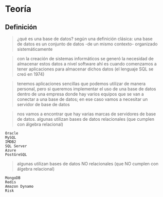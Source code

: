# Teoría

## Definición

> ¿qué es una base de datos?
> según una definición clásica: una base de datos es un conjunto de datos -de un mismo contexto- organizado sistemáticamente

> con la creación de sistemas informáticos se generó la necesidad de almacenar estos datos a nivel software
> ahí es cuando comenzamos a tener aplicaciones para almacenar dichos datos
> (el lenguaje SQL se creó en 1974)

> tenemos aplicaciones sencillas que podemos utilizar de manera personal, pero si queremos implementar el uso de una base de datos dentro de una empresa donde hay varios equipos que se van a conectar a una base de datos; en ese caso vamos a necesitar un servidor de base de datos

> nos vamos a encontrar que hay varias marcas de servidores de base de datos.
> algunas utilizan bases de datos relacionales (que cumplen con álgebra relacional) 

    Oracle  
    MySQL  
    IMDB2  
    SQL Server  
    Azure  
    PostGreSQL

> algunas utilizan bases de datos NO relacionales (que NO cumplen con álgebra relacional) 

    MongoDB  
    Redis  
    Amazon Dynamo  
    Risk  
